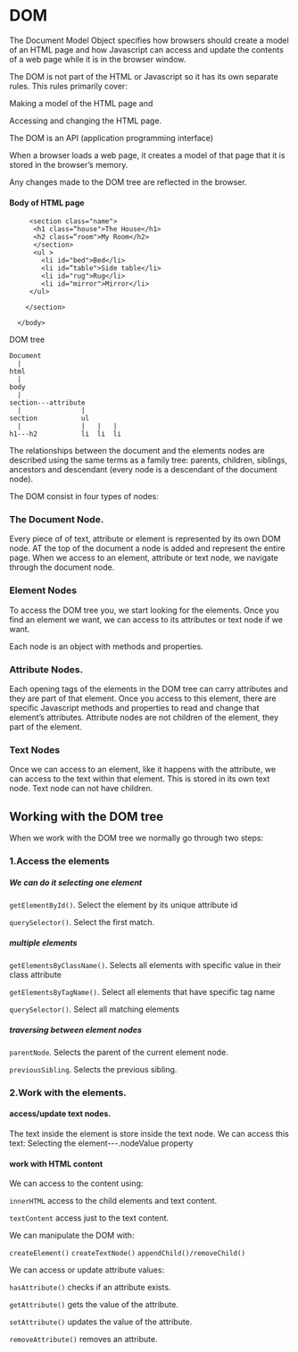 

# DOM

The Document Model Object specifies how browsers should create a model of an HTML page and how Javascript can access and update the contents of a web page while it is in the browser window.

The DOM is not part of the HTML or Javascript so it has its own separate rules. This rules primarily cover:

Making a model of the HTML page and

Accessing and changing the HTML page.




The DOM is an API (application programming interface)

When a browser loads a web page, it creates a model of that page that it is stored in the browser’s memory.

Any changes made to the DOM tree are reflected in the browser.

#### Body of HTML page 

<html>
  <body>
      <section class="container">

         <section class="name">
          <h1 class=“house">The House</h1>
          <h2 class=“room">My Room</h2>
          </section>
          <ul >
            <li id="bed">Bed</li>
            <li id=“table">Side table</li>
            <li id="rug">Rug</li>
            <li id="mirror">Mirror</li>
         </ul>
                  
        </section>

      </body>

</html>

DOM tree

    Document
      |
    html
      |
    body
      |
    section---attribute
      |               |                 
    section           ul
      |               |   |   |
    h1---h2           li  li  li

The relationships between the document and the elements nodes are described using the same terms as a family tree:
parents, children, siblings, ancestors and descendant (every node is a descendant of the document node).

The DOM consist in four types of nodes:

### The Document Node.

Every piece of of text, attribute or element is represented by its own DOM node.
AT the top of the document a node is added and represent the entire page. When we access to an element, attribute or text node, we navigate through the document node.

### Element Nodes

 To access the DOM tree you, we start looking for the elements. Once you find an element we want, we can access to its attributes or text node if we want.

Each node is an object with methods and properties.

### Attribute Nodes.

Each opening tags of the elements in the DOM tree can carry attributes and they are part of that element. Once you access to this element, there are specific Javascript methods and properties to read and change that element’s attributes. Attribute nodes are not children of the element, they part of the element.

### Text Nodes

Once we can access to an element, like it happens with the attribute, we can access to the text within that element. This is stored in its own text node. Text node can not have children.

## Working with the DOM tree

When we work with the DOM tree we normally go through two steps:

### 1.Access the elements

##### We can do it selecting one element

`getElementById()`. Select the element by its unique attribute id

`querySelector()`. Select the first match.

##### multiple elements

`getElementsByClassName()`. Selects all elements with specific value in their class 			attribute

`getElementsByTagName()`. Select all elements that have specific tag name

`querySelector()`. Select all matching elements

##### traversing between element nodes

`parentNode`. Selects the parent of the current element node.

`previousSibling`. Selects the previous sibling.

### 2.Work with the elements.

#### access/update text nodes.

The text inside the element is store inside the text node. We can access this text:
Selecting the element---.nodeValue property

#### work with HTML content

We can access to the content using:

`innerHTML` access to the child elements and text content.

`textContent` access just to the text content.

We can manipulate the DOM with:

`createElement()`
`createTextNode()`
`appendChild()/removeChild()`

We can access or update attribute values:

`hasAttribute()`  checks if an attribute exists.

`getAttribute()` gets the value of the attribute.

`setAttribute()` updates the value of the attribute.

`removeAttribute()` removes an attribute.


